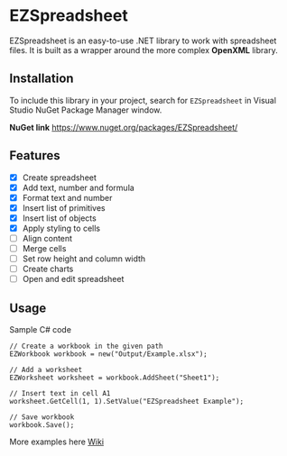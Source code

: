# EZSpreadsheet
EZSpreadsheet is an easy-to-use .NET library to work with spreadsheet files. It is built as a wrapper around the more complex **OpenXML** library.

## Installation
To include this library in your project, search for `EZSpreadsheet` in Visual Studio NuGet Package Manager window.

**NuGet link**
https://www.nuget.org/packages/EZSpreadsheet/

## Features

 - [x] Create spreadsheet
 - [x] Add text, number and formula
 - [x] Format text and number
 - [x] Insert list of primitives
 - [x] Insert list of objects
 - [x] Apply styling to cells
 - [ ] Align content
 - [ ] Merge cells
 - [ ] Set row height and column width
 - [ ] Create charts
 - [ ] Open and edit spreadsheet

## Usage
Sample C# code

    // Create a workbook in the given path
    EZWorkbook workbook = new("Output/Example.xlsx");

    // Add a worksheet
    EZWorksheet worksheet = workbook.AddSheet("Sheet1");

    // Insert text in cell A1
    worksheet.GetCell(1, 1).SetValue("EZSpreadsheet Example");

    // Save workbook
    workbook.Save();
    
More examples here
[Wiki](https://github.com/vbalaji8992/EZSpreadsheet/wiki)